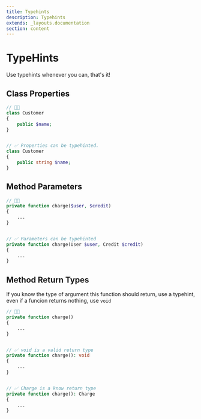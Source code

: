 ```yaml
---
title: Typehints
description: Typehints
extends: _layouts.documentation
section: content
---
```


# TypeHints

Use typehints whenever you can, that's it!

## Class Properties

```php
// 👎🏻
class Customer
{
    public $name;
}


// ✅ Properties can be typehinted.
class Customer
{
    public string $name;
}
```

## Method Parameters

```php
// 👎🏻
private function charge($user, $credit)
{
	...
}


// ✅ Parameters can be typehinted
private function charge(User $user, Credit $credit)
{
	...
}
```

## Method Return Types

If you know the type of argument this function should return, use a typehint, even if a funcion returns nothing, use `void`

```php
// 👎🏻
private function charge()
{
	...
}


// ✅ void is a valid return type
private function charge(): void
{
	...
}


// ✅ Charge is a know return type
private function charge(): Charge
{
	...
}
```
